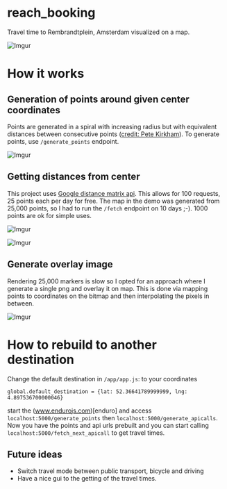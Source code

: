 # reach_booking

Travel time to Rembrandtplein, Amsterdam visualized on a map.

![Imgur](http://i.imgur.com/sDjIXRq.png)

# How it works

## Generation of points around given center coordinates
Points are generated in a spiral with increasing radius but with equivalent distances between consecutive points ([credit: Pete Kirkham](http://stackoverflow.com/a/13901170/4742670)). To generate points, use `/generate_points` endpoint.

![Imgur](http://i.imgur.com/dkuXPPg.png)

## Getting distances from center
This project uses [Google distance matrix api](https://developers.google.com/maps/documentation/distance-matrix/). This allows for 100 requests, 25 points each per day for free. The map in the demo was generated from 25,000 points, so I had to run the `/fetch` endpoint on 10 days ;-). 1000 points are ok for simple uses.

![Imgur](http://i.imgur.com/TkCvqru.png)

![Imgur](http://i.imgur.com/eVj7qe7.png)

## Generate overlay image
Rendering 25,000 markers is slow so I opted for an approach where I generate a single png and overlay it on map. This is done via mapping points to coordinates on the bitmap and then interpolating the pixels in between.

![Imgur](http://i.imgur.com/Eubk4HC.png)

# How to rebuild to another destination
Change the default destination in `/app/app.js`: to your coordinates

```
global.default_destination = {lat: 52.36641789999999, lng: 4.897536700000046}
```

start the (www.endurojs.com)[enduro] and access `localhost:5000/generate_points` then `localhost:5000/generate_apicalls`. Now you have the points and api urls prebuilt and you can start calling `localhost:5000/fetch_next_apicall` to get travel times.


## Future ideas
* Switch travel mode between public transport, bicycle and driving
* Have a nice gui to the getting of the travel times.


